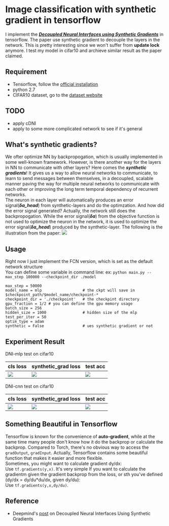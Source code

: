 # Image classification with synthetic gradient in tensorflow
I implement the ***[Decoupled Neural Interfaces using Synthetic Gradients](http://arxiv.org/abs/1608.05343)*** in tensorflow. The paper use synthetic gradient to decouple the layers in the network. This is pretty interesting since we won't suffer from **update lock** anymore. I test my model in cifar10 and archieve similar result as the paper claimed.

## Requirement
- Tensorflow, follow the [official installation](https://www.tensorflow.org/versions/r0.10/get_started/os_setup.html#download-and-setup)
- python 2.7
- CIFAR10  dataset, go to the [dataset website](https://www.cs.toronto.edu/~kriz/cifar.html)

## TODO
- apply cDNI
- apply to some more complicated network to see if it's general

## What's synthetic gradients?
We ofter optimize NN by backpropogation, which is usually implemented in some well-known framework. However, is there another way for the layers in NN to communicate with other layers? Here comes the ***synthetic gradients***! It gives us a way to allow neural networks to communicate, to learn to send messages between themselves, in a decoupled, scalable manner paving the way for multiple neural networks to communicate with each other or improving the long term temporal dependency of recurrent networks.   
The neuron in each layer will automatically produces an error signal(***δa_head***) from synthetic-layers and do the optimzation. And how did the error signal generated? Actually, the network still does the backpropogation. While the error signal(***δa***) from the objective function is not used to optimize the neuron in the network, it is used to optimize the error signal(***δa_head***) produced by the synthetic-layer. The following is the illustration from the paper:
![](https://github.com/andrewliao11/DNI-tensorflow/blob/master/misc/dni_illustration.png?raw=true)   

## Usage 
Right now I just implement the FCN version, which is set as the default network structure   
You can define some variable in command line: ex: ```python main.py -- max_step 100000 --checkpoint_dir ./model```   
```
max_step = 50000
model_name = mlp                  # the ckpt will save in $checkpoint_path/$model_name/checkpoint-*
checkpoint_dir = './checkpoint'   # the checkpint directory
gpu_fraction = 1/2 # you can define the gpu memory usage
batch_size = 256
hidden_size = 1000             	  # hidden size of the mlp
test_per_iter = 50
optim_type = adam
synthetic = False                 # ues synthetic gradient or not	
```

## Experiment Result
DNI-mlp test on cifar10     

| cls loss  | synthetic_grad loss| test acc |
|---|---|---|
|![](https://github.com/andrewliao11/DNI-tensorflow/blob/master/misc/dni_mlp_cls_loss.png?raw=true) |![](https://github.com/andrewliao11/DNI-tensorflow/blob/master/misc/dni_mlp_syn_loss.png?raw=true)|![](https://github.com/andrewliao11/DNI-tensorflow/blob/master/misc/dni_mlp_test_acc.png?raw=true) |

DNI-cnn test on cifar10     

| cls loss  | synthetic_grad loss| test acc |
|---|---|---|
|![](https://github.com/andrewliao11/DNI-tensorflow/blob/master/misc/compare_cnn_cls_loss.png?raw=true) |![](https://github.com/andrewliao11/DNI-tensorflow/blob/master/misc/dni_cnn_syn_loss.png?raw=true)|![](https://github.com/andrewliao11/DNI-tensorflow/blob/master/misc/compare_cnn_test_acc.png?raw=true) |

## Something Beautiful in Tensorflow
Tensorflow is known for the convenience of **auto-gradient**, while at the same time many people don't know how it do the backprop or calculate the backprop. Compared to Torch, there's no obvious way to access the ```gradOutput```, ```gradInput```. Actually, Tensorflow contains some beautiful function that makes it easier and more flexible.   
Sometimes, you might want to calculate gradient dy/dx:   
Use ```tf.gradients(y,x)```. It's very simple
If you want to calculate the gradientm given the gradient backprop from the loss, or sth you've defined (dy/dx = dy/du*du/dx, given dy/du):   
Use ```tf.gradients(y,x,dy/du)```.

## Reference
- Deepmind's [post](https://deepmind.com/blog/decoupled-neural-networks-using-synthetic-gradients/) on Decoupled Neural Interfaces Using Synthetic Gradients


